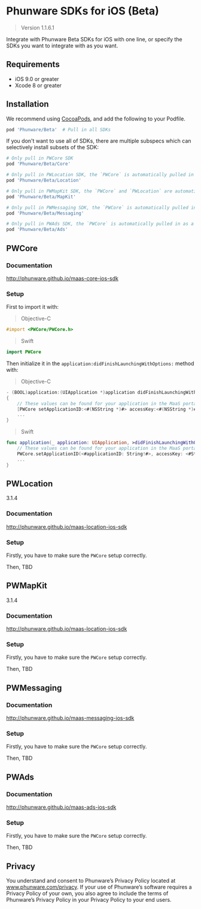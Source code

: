 # Phunware SDKs for iOS (Beta)

> Version 1.1.6.1

Integrate with Phunware Beta SDKs for iOS with one line, or specify the SDKs you want to integrate with as you want.
 
## Requirements

- iOS 9.0 or greater
- Xcode 8 or greater

## Installation

We recommend using [CocoaPods](http://www.cocoapods.org), and add the following to your Podfile.

```ruby
pod 'Phunware/Beta'  # Pull in all SDKs

```

If you don't want to use all of SDKs, there are multiple subspecs which can selectively install subsets of the SDK:

```ruby
# Only pull in PWCore SDK
pod 'Phunware/Beta/Core'

# Only pull in PWLocation SDK, the `PWCore` is automatically pulled in as a dependency
pod 'Phunware/Beta/Location'

# Only pull in PWMapKit SDK, the `PWCore` and `PWLocation` are automatically pulled in as dependencies
pod 'Phunware/Beta/MapKit'

# Only pull in PWMessaging SDK, the `PWCore` is automatically pulled in as a dependency
pod 'Phunware/Beta/Messaging'

# Only pull in PWAds SDK, the `PWCore` is automatically pulled in as a dependency
pod 'Phunware/Beta/Ads'

```

## PWCore

### Documentation 
http://phunware.github.io/maas-core-ios-sdk 

### Setup
First to import it with:
> 
> Objective-C
>  
```objective-c
#import <PWCore/PWCore.h>
```
>
> Swift
>
```swift
import PWCore
```
>

Then initialize it in the `application:didFinishLaunchingWithOptions:` method with:
> 
> Objective-C
> 
```objective-c
- (BOOL)application:(UIApplication *)application didFinishLaunchingWithOptions:(NSDictionary *)launchOptions
{
 	// These values can be found for your application in the MaaS portal (http://maas.phunware.com/clients).
	[PWCore setApplicationID:<#(NSString *)#> accessKey:<#(NSString *)#> signatureKey:<#(NSString *)#> encryptionKey:@""];
	...
}
```
>
> Swift
> 
```swift
func application(_ application: UIApplication, >didFinishLaunchingWithOptions launchOptions: [UIApplicationLaunchOptionsKey: Any]?) -> Bool {
	// These values can be found for your application in the MaaS portal (http://maas.phunware.com/clients).
	PWCore.setApplicationID(<#applicationID: String!#>, accessKey: <#String!#>, signatureKey: <#String!#>, encryptionKey: "")
	...
}
```
>

## PWLocation
3.1.4
### Documentation 
http://phunware.github.io/maas-location-ios-sdk 

### Setup
Firstly, you have to make sure the `PWCore` setup correctly.

Then, TBD

## PWMapKit
3.1.4
### Documentation 
http://phunware.github.io/maas-location-ios-sdk 


### Setup
Firstly, you have to make sure the `PWCore` setup correctly.

Then, TBD

## PWMessaging

### Documentation 
http://phunware.github.io/maas-messaging-ios-sdk 

### Setup
Firstly, you have to make sure the `PWCore` setup correctly.

Then, TBD

## PWAds

### Documentation 
http://phunware.github.io/maas-ads-ios-sdk 

### Setup
Firstly, you have to make sure the `PWCore` setup correctly.

Then, TBD

Privacy
-----------
You understand and consent to Phunware’s Privacy Policy located at www.phunware.com/privacy. If your use of Phunware’s software requires a Privacy Policy of your own, you also agree to include the terms of Phunware’s Privacy Policy in your Privacy Policy to your end users.


